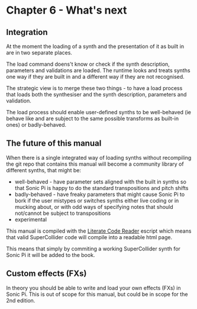 # Chapter 6 - What's next

## Integration

At the moment the loading of a synth and the presentation of it as built in are in two separate places.

The load command doens't know or check if the synth description, parameters and validations are loaded. The runtime looks and treats synths one way if they are built in and a different way if they are not recognised.

The strategic view is to merge these two things - to have a load process that loads both the synthesiser and the synth description, parameters and validation.

The load process should enable user-defined synths to be well-behaved (ie behave like and are subject to the same possible transforms as built-in ones) or badly-behaved.

## The future of this manual

When there is a single integrated way of loading synths without recompiling the git repo that contains this manual will become a community library of different synths, that might be:

* well-behaved - have parameter sets aligned with the built in synths so that Sonic Pi is happy to do the standard transpositions and pitch shifts
* badly-behaved - have freaky parameters that might cause Sonic Pi to bork if the user mistypes or switches synths either live coding or in mucking about, or with odd ways of specifying notes that should not/cannot be subject to transpositions
* experimental

This manual is compiled with the [Literate Code Reader](https://gordonguthrie.github.io/literatecodereader/) escript which means that valid SuperCollider code will compile into a readable html page.

This means that simply by commiting a working SuperCollider synth for Sonic Pi it will be added to the book.

## Custom effects (FXs)

In theory you should be able to write and load your own effects (FXs) in Sonic Pi. This is out of scope for this manual, but could be in scope for the 2nd edition.